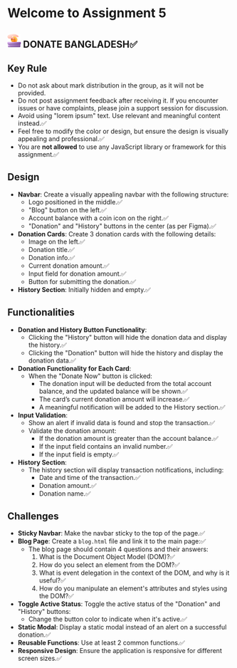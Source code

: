 # Welcome to Assignment 5

## <img width=30px src="assets/logo.png"/> DONATE BANGLADESH✅

## Key Rule

- Do not ask about mark distribution in the group, as it will not be provided.
- Do not post assignment feedback after receiving it. If you encounter issues or have complaints, please join a support session for discussion.
- Avoid using "lorem ipsum" text. Use relevant and meaningful content instead.✅
- Feel free to modify the color or design, but ensure the design is visually appealing and professional.✅
- You are **not allowed** to use any JavaScript library or framework for this assignment.✅

## Design

- **Navbar**: Create a visually appealing navbar with the following structure:
  - Logo positioned in the middle.✅
  - "Blog" button on the left.✅
  - Account balance with a coin icon on the right.✅
  - "Donation" and "History" buttons in the center (as per Figma).✅
- **Donation Cards**: Create 3 donation cards with the following details:
  - Image on the left.✅
  - Donation title.✅
  - Donation info.✅
  - Current donation amount.✅
  - Input field for donation amount.✅
  - Button for submitting the donation.✅
- **History Section**: Initially hidden and empty.✅

## Functionalities

- **Donation and History Button Functionality**:
  - Clicking the "History" button will hide the donation data and display the history.✅
  - Clicking the "Donation" button will hide the history and display the donation data.✅
- **Donation Functionality for Each Card**:
  - When the "Donate Now" button is clicked:
    - The donation input will be deducted from the total account balance, and the updated balance will be shown.✅
    - The card’s current donation amount will increase.✅
    - A meaningful notification will be added to the History section.✅
- **Input Validation**:
  - Show an alert if invalid data is found and stop the transaction.✅
  - Validate the donation amount:
    - If the donation amount is greater than the account balance.✅
    - If the input field contains an invalid number.✅
    - If the input field is empty.✅
- **History Section**:
  - The history section will display transaction notifications, including:
    - Date and time of the transaction.✅
    - Donation amount.✅
    - Donation name.✅

## Challenges

- **Sticky Navbar**: Make the navbar sticky to the top of the page.✅
- **Blog Page**: Create a `blog.html` file and link it to the main page:✅
  - The blog page should contain 4 questions and their answers:
    1. What is the Document Object Model (DOM)?✅
    2. How do you select an element from the DOM?✅
    3. What is event delegation in the context of the DOM, and why is it useful?✅
    4. How do you manipulate an element's attributes and styles using the DOM?✅
- **Toggle Active Status**: Toggle the active status of the "Donation" and "History" buttons:
  - Change the button color to indicate when it's active.✅
- **Static Modal**: Display a static modal instead of an alert on a successful donation.✅
- **Reusable Functions**: Use at least 2 common functions.✅
- **Responsive Design**: Ensure the application is responsive for different screen sizes.✅
